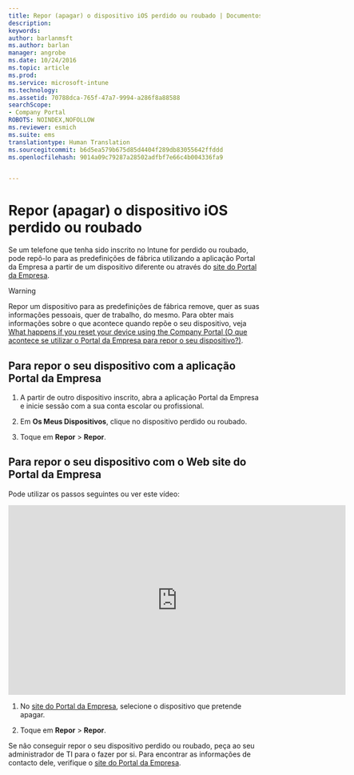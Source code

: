 ```yaml
---
title: Repor (apagar) o dispositivo iOS perdido ou roubado | Documentos da Microsoft
description: 
keywords: 
author: barlanmsft
ms.author: barlan
manager: angrobe
ms.date: 10/24/2016
ms.topic: article
ms.prod: 
ms.service: microsoft-intune
ms.technology: 
ms.assetid: 70788dca-765f-47a7-9994-a286f8a88588
searchScope:
- Company Portal
ROBOTS: NOINDEX,NOFOLLOW
ms.reviewer: esmich
ms.suite: ems
translationtype: Human Translation
ms.sourcegitcommit: b6d5ea579b675d85d4404f289db83055642ffddd
ms.openlocfilehash: 9014a09c79287a28502adfbf7e66c4b004336fa9


---
```



# <a name="reset-erase-your-lost-or-stolen-ios-device"></a>Repor (apagar) o dispositivo iOS perdido ou roubado

Se um telefone que tenha sido inscrito no Intune for perdido ou roubado, pode repô-lo para as predefinições de fábrica utilizando a aplicação Portal da Empresa a partir de um dispositivo diferente ou através do [site do Portal da Empresa](http://portal.manage.microsoft.com).

> [!WARNING]
> Repor um dispositivo para as predefinições de fábrica remove, quer as suas informações pessoais, quer de trabalho, do mesmo. Para obter mais informações sobre o que acontece quando repõe o seu dispositivo, veja [What happens if you reset your device using the Company Portal (O que acontece se utilizar o Portal da Empresa para repor o seu dispositivo?)](what-happens-if-you-reset-your-device-using-the-company-portal-ios.md).

## <a name="to-reset-your-device-using-the-company-portal-app"></a>Para repor o seu dispositivo com a aplicação Portal da Empresa

1.  A partir de outro dispositivo inscrito, abra a aplicação Portal da Empresa e inicie sessão com a sua conta escolar ou profissional.

2.  Em **Os Meus Dispositivos**, clique no dispositivo perdido ou roubado.

3.  Toque em **Repor** &gt; **Repor**.

## <a name="to-reset-your-device-using-the-company-portal-website"></a>Para repor o seu dispositivo com o Web site do Portal da Empresa

Pode utilizar os passos seguintes ou ver este vídeo:

<iframe width="675" height="379" src="https://www.youtube.com/embed/3rrXe8XmtgU" frameborder="0" allowfullscreen></iframe>

1.  No [site do Portal da Empresa](http://portal.manage.microsoft.com), selecione o dispositivo que pretende apagar.

2.  Toque em **Repor** &gt; **Repor**.

Se não conseguir repor o seu dispositivo perdido ou roubado, peça ao seu administrador de TI para o fazer por si. Para encontrar as informações de contacto dele, verifique o [site do Portal da Empresa](http://portal.manage.microsoft.com).



<!--HONumber=Dec16_HO2-->


